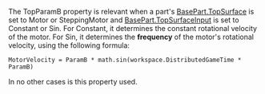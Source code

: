 The TopParamB property is relevant when a part's [BasePart.TopSurface](https://create.roblox.com/docs/reference/engine/classes/BasePart#TopSurface) is
set to Motor or SteppingMotor and [BasePart.TopSurfaceInput](https://create.roblox.com/docs/reference/engine/classes/BasePart#TopSurfaceInput) is set to
Constant or Sin. For Constant, it determines the constant rotational
velocity of the motor. For Sin, it determines the **frequency** of the
motor's rotational velocity, using the following formula:

`MotorVelocity = ParamB * math.sin(workspace.DistributedGameTime * ParamB)`

In no other cases is this property used.